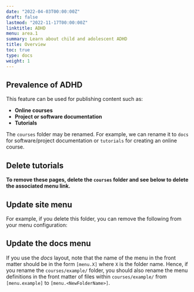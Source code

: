 ```yaml
---
date: "2022-04-03T00:00:00Z"
draft: false
lastmod: "2022-11-17T00:00:00Z"
linktitle: ADHD
menu: area.1
summary: Learn about child and adolescent ADHD
title: Overview
toc: true
type: docs
weight: 1
---
```


## Prevalence of ADHD

This feature can be used for publishing content such as:

- **Online courses**
- **Project or software documentation**
- **Tutorials**

The `courses` folder may be renamed.
For example, we can rename it to `docs` for software/project documentation or `tutorials` for creating an online course.

## Delete tutorials

**To remove these pages, delete the `courses` folder and see below to delete the associated menu link.**

## Update site menu

For example, if you delete this folder, you can remove the following from your menu configuration:

## Update the docs menu

If you use the _docs_ layout, note that the name of the menu in the front matter should be in the form `[menu.X]` where `X` is the folder name.
Hence, if you rename the `courses/example/` folder, you should also rename the menu definitions in the front matter of files within `courses/example/` from `[menu.example]` to `[menu.<NewFolderName>]`.
